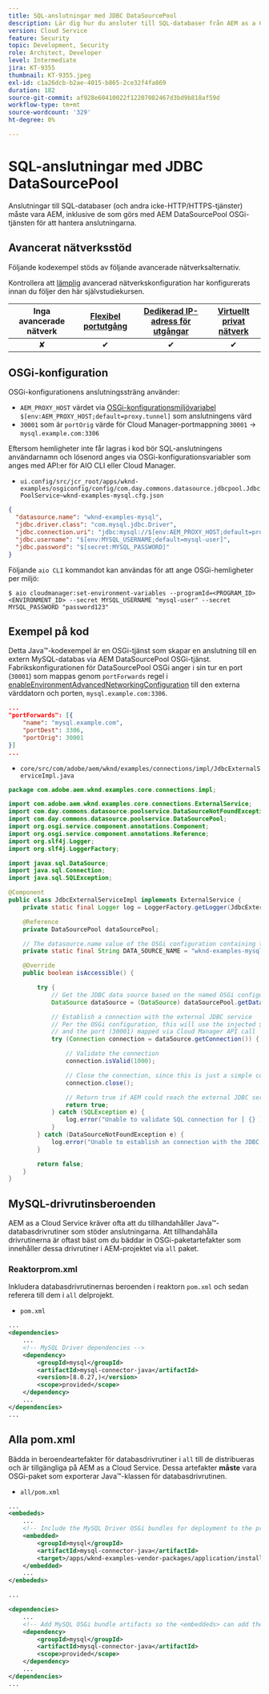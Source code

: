 ```yaml
---
title: SQL-anslutningar med JDBC DataSourcePool
description: Lär dig hur du ansluter till SQL-databaser från AEM as a Cloud Service med hjälp AEM JDBC DataSourcePool och utgångsportar.
version: Cloud Service
feature: Security
topic: Development, Security
role: Architect, Developer
level: Intermediate
jira: KT-9355
thumbnail: KT-9355.jpeg
exl-id: c1a26dcb-b2ae-4015-b865-2ce32f4fa869
duration: 182
source-git-commit: af928e60410022f12207082467d3bd9b818af59d
workflow-type: tm+mt
source-wordcount: '329'
ht-degree: 0%

---
```


# SQL-anslutningar med JDBC DataSourcePool

Anslutningar till SQL-databaser (och andra icke-HTTP/HTTPS-tjänster) måste vara AEM, inklusive de som görs med AEM DataSourcePool OSGi-tjänsten för att hantera anslutningarna.

## Avancerat nätverksstöd

Följande kodexempel stöds av följande avancerade nätverksalternativ.

Kontrollera att [lämplig](../advanced-networking.md#advanced-networking) avancerad nätverkskonfiguration har konfigurerats innan du följer den här självstudiekursen.

| Inga avancerade nätverk | [Flexibel portutgång](../flexible-port-egress.md) | [Dedikerad IP-adress för utgångar](../dedicated-egress-ip-address.md) | [Virtuellt privat nätverk](../vpn.md) |
|:-----:|:-----:|:------:|:---------:|
| ✘ | ✔ | ✔ | ✔ |

## OSGi-konfiguration

OSGi-konfigurationens anslutningssträng använder:

+ `AEM_PROXY_HOST` värdet via [OSGi-konfigurationsmiljövariabel](https://experienceleague.adobe.com/docs/experience-manager-cloud-service/implementing/deploying/configuring-osgi.html?lang=en#environment-specific-configuration-values) `$[env:AEM_PROXY_HOST;default=proxy.tunnel]` som anslutningens värd
+ `30001` som är `portOrig` värde för Cloud Manager-portmappning `30001` → `mysql.example.com:3306`

Eftersom hemligheter inte får lagras i kod bör SQL-anslutningens användarnamn och lösenord anges via OSGi-konfigurationsvariabler som anges med API:er för AIO CLI eller Cloud Manager.

+ `ui.config/src/jcr_root/apps/wknd-examples/osgiconfig/config/com.day.commons.datasource.jdbcpool.JdbcPoolService~wknd-examples-mysql.cfg.json`

```json
{
  "datasource.name": "wknd-examples-mysql",
  "jdbc.driver.class": "com.mysql.jdbc.Driver",
  "jdbc.connection.uri": "jdbc:mysql://$[env:AEM_PROXY_HOST;default=proxy.tunnel]:30001/wknd-examples",
  "jdbc.username": "$[env:MYSQL_USERNAME;default=mysql-user]",
  "jdbc.password": "$[secret:MYSQL_PASSWORD]"
}
```

Följande `aio CLI` kommandot kan användas för att ange OSGi-hemligheter per miljö:

```shell
$ aio cloudmanager:set-environment-variables --programId=<PROGRAM_ID> <ENVIRONMENT_ID> --secret MYSQL_USERNAME "mysql-user" --secret MYSQL_PASSWORD "password123"
```

## Exempel på kod

Detta Java™-kodexempel är en OSGi-tjänst som skapar en anslutning till en extern MySQL-databas via AEM DataSourcePool OSGi-tjänst.
Fabrikskonfigurationen för DataSourcePool OSGi anger i sin tur en port (`30001`) som mappas genom `portForwards` regel i [enableEnvironmentAdvancedNetworkingConfiguration](https://www.adobe.io/experience-cloud/cloud-manager/reference/api/#operation/enableEnvironmentAdvancedNetworkingConfiguration) till den externa värddatorn och porten, `mysql.example.com:3306`.

```json
...
"portForwards": [{
    "name": "mysql.example.com",
    "portDest": 3306,
    "portOrig": 30001
}]
...
```

+ `core/src/com/adobe/aem/wknd/examples/connections/impl/JdbcExternalServiceImpl.java`

```java
package com.adobe.aem.wknd.examples.core.connections.impl;

import com.adobe.aem.wknd.examples.core.connections.ExternalService;
import com.day.commons.datasource.poolservice.DataSourceNotFoundException;
import com.day.commons.datasource.poolservice.DataSourcePool;
import org.osgi.service.component.annotations.Component;
import org.osgi.service.component.annotations.Reference;
import org.slf4j.Logger;
import org.slf4j.LoggerFactory;

import javax.sql.DataSource;
import java.sql.Connection;
import java.sql.SQLException;

@Component
public class JdbcExternalServiceImpl implements ExternalService {
    private static final Logger log = LoggerFactory.getLogger(JdbcExternalServiceImpl.class);

    @Reference
    private DataSourcePool dataSourcePool;

    // The datasource.name value of the OSGi configuration containing the connection this OSGi component will use.
    private static final String DATA_SOURCE_NAME = "wknd-examples-mysql";

    @Override
    public boolean isAccessible() {

        try {
            // Get the JDBC data source based on the named OSGi configuration
            DataSource dataSource = (DataSource) dataSourcePool.getDataSource(DATA_SOURCE_NAME);

            // Establish a connection with the external JDBC service
            // Per the OSGi configuration, this will use the injected $[env:AEM_PROXY_HOST] value as the host
            // and the port (30001) mapped via Cloud Manager API call
            try (Connection connection = dataSource.getConnection()) {

                // Validate the connection
                connection.isValid(1000);

                // Close the connection, since this is just a simple connectivity check
                connection.close();

                // Return true if AEM could reach the external JDBC service
                return true;
            } catch (SQLException e) {
                log.error("Unable to validate SQL connection for [ {} ]", DATA_SOURCE_NAME, e);
            }
        } catch (DataSourceNotFoundException e) {
            log.error("Unable to establish an connection with the JDBC data source [ {} ]", DATA_SOURCE_NAME, e);
        }

        return false;
    }
}
```

## MySQL-drivrutinsberoenden

AEM as a Cloud Service kräver ofta att du tillhandahåller Java™-databasdrivrutiner som stöder anslutningarna. Att tillhandahålla drivrutinerna är oftast bäst om du bäddar in OSGi-paketartefakter som innehåller dessa drivrutiner i AEM-projektet via `all` paket.

### Reaktorprom.xml

Inkludera databasdrivrutinernas beroenden i reaktorn `pom.xml` och sedan referera till dem i `all` delprojekt.

+ `pom.xml`

```xml
...
<dependencies>
    ...
    <!-- MySQL Driver dependencies -->
    <dependency>
        <groupId>mysql</groupId>
        <artifactId>mysql-connector-java</artifactId>
        <version>[8.0.27,)</version>
        <scope>provided</scope>
    </dependency>
    ...
</dependencies>
...
```

## Alla pom.xml

Bädda in beroendeartefakter för databasdrivrutiner i `all` till de distribueras och är tillgängliga på AEM as a Cloud Service. Dessa artefakter __måste__ vara OSGi-paket som exporterar Java™-klassen för databasdrivrutinen.

+ `all/pom.xml`

```xml
...
<embededs>
    ...
    <!-- Include the MySQL Driver OSGi bundles for deployment to the project -->
    <embedded>
        <groupId>mysql</groupId>
        <artifactId>mysql-connector-java</artifactId>
        <target>/apps/wknd-examples-vendor-packages/application/install</target>
    </embedded>
    ...
</embededs>

...

<dependencies>
    ...
    <!-- Add MySQL OSGi bundle artifacts so the <embeddeds> can add them to the project -->
    <dependency>
        <groupId>mysql</groupId>
        <artifactId>mysql-connector-java</artifactId>
        <scope>provided</scope>
    </dependency>
    ...
</dependencies>
...
```

